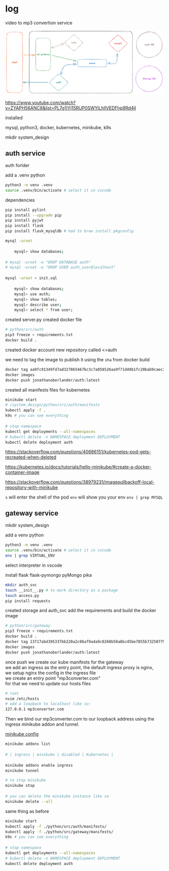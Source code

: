 # log

video to mp3 convertion service

<img src="diagram.png">

<https://www.youtube.com/watch?v=ZYAPH56ANC8&list=PL7g1jYj15RUP0SWYiLhllVEDFhp9Rd4jI>

installed

mysql, python3, docker, kubernetes, minikube, k9s

mkdir system_design

## auth service

auth forlder

add a .venv python

```bash
python3 -m venv .venv
source .venv/bin/activate # select it in vscode
```

dependencies

```bash
pip install pylint
pip install --upgrade pip
pip install pyjwt
pip install flask
pip install flask_mysqldb # had to brew install pkgconfig
```

```bash
mysql -uroot

    mysql> show databases;

# mysql -uroot -e "DROP DATABASE auth"
# mysql -uroot -e "DROP USER auth_user@localhost"

mysql -uroot < init.sql

    mysql> show databases;
    mysql> use auth;
    mysql> show tables;
    mysql> describe user;
    mysql> select * from user;

```

created server.py
created docker file

```bash
# python/src/auth
pip3 freeze > requirements.txt
docker build .
```

created docker account
new repository called <>auth

we need to tag the image to publish it
using the `sha` from docker build

```bash
docker tag aa9fc91349fd7ad327865467bc3c7a058526aa9f71d49b1fc20bab9caec3e30b jonathanoberlander/auth:latest
docker images
docker push jonathanoberlander/auth:latest
```

created all manifests
files for kubernetes

```bash
minikube start
# /system_design/python/src/auth/manifests
kubectl apply -f .
k9s # you can see everything

# stop namespace
kubectl get deployments --all-namespaces
# kubectl delete -n NAMESPACE deployment DEPLOYMENT
kubectl delete deployment auth
```

<https://stackoverflow.com/questions/40686151/kubernetes-pod-gets-recreated-when-deleted>

<https://kubernetes.io/docs/tutorials/hello-minikube/#create-a-docker-container-image>

<https://stackoverflow.com/questions/38979231/imagepullbackoff-local-repository-with-minikube>

`s` will enter the shell of the pod
`env` will show you your env
`env | grep MYSQL`

## gateway service

mkdir system_design

add a venv python

```bash
python3 -m venv .venv
source .venv/bin/activate # select it in vscode
env | grep VIRTUAL_ENV
```

select interpreter in vscode

install flask flask-pymongo pyMongo pika

```bash
mkdir auth_svc
touch __init__.py # to mark directory as a package
touch access.py
pip install requests
```

created storage and auth_svc
add the requirements and build the docker image

```bash
# python/src/gateway
pip3 freeze > requirements.txt
docker build .
docker tag 13717abd395337bb220a2c06af9a4a9c0260b50a8bc45be7855b732507792ebe jonathanoberlander/gateway:latest
docker images
docker push jonathanoberlander/auth:latest
```

once push we create our kube manifests for the gateway \
we add an ingress as the entry point, the default ingress proxy is nginx,  \
we setup nginx the config in the ingress file \
we create an entry point "mp3converter.com" \
for that we need to update our hosts files

```bash
# root
nvim /etc/hosts
# add a loopback to localhost like so:
127.0.0.1 mp3converter.com
```

Then we bind our mp3converter.com to our loopback address using the ingress minikube addon and tunnel.

[minikube config](https://minikube.sigs.k8s.io/docs/start/)

```bash
minikube addons list

# | ingress | minikube | disabled | Kubernetes |

minikube addons enable ingress
minikube tunnel
```

```bash
# to stop minikube
minikube stop

# you can delete the minikube instance like so
minikube delete --all
```

same thing as before

```bash
minikube start
kubectl apply -f ./python/src/auth/manifests/
kubectl apply -f ./python/src/gateway/manifests/
k9s # you can see everything

# stop namespace
kubectl get deployments --all-namespaces
# kubectl delete -n NAMESPACE deployment DEPLOYMENT
kubectl delete deployment auth
```
